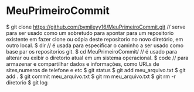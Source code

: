 # MeuPrimeiroCommit
$ git clone https://github.com/bymileyy16/MeuPrimeiroCommit.git // serve para ser usado como um sobretudo para apontar para um repositorio existente em fazer clone ou cópia deste repositorio no novo diretório, em outro local.
 $ dir // é usada para especificar o caminho a ser usado como base par os repositorios git.
 $ cd MeuPrimeiroCommit/ // é usado para alterar ou exibir o diretorio atual em um sistema operacional.
 $ code // para armazenar e compartilhar dados e informações, como URLs de sites,numeros de telefone e etc
 $ git status $ git add meu_arquivo.txt $ git add . 
 $ git commit meu_arquivo.txt
 $ git rm meu_arquivo.txt
 $ git rm -r diretorio 
 $ git log